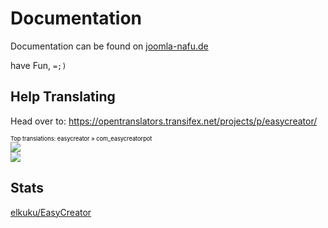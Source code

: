 Documentation
=============
Documentation can be found on [joomla-nafu.de](http://wiki.joomla-nafu.de/joomla-dokumentation/Benutzer:Elkuku/Proyektz/EasyCreator)

have Fun,
`=;)`

## Help Translating
Head over to: https://opentranslators.transifex.net/projects/p/easycreator/

<a target="_blank" style="text-decoration:none; color:black; font-size:66%" href="https://opentranslators.transifex.net/projects/p/easycreator/resource/com_easycreatorpot/" 
title="See more information on Transifex.net">Top translations: easycreator » com_easycreatorpot</a><br/>
<img border="0" src="https://opentranslators.transifex.net/projects/p/easycreator/resource/com_easycreatorpot/chart/image_png"/><br/>
<a target="_blank" href="https://opentranslators.transifex.net/"><img border="0" src="https://sw.transifex.net/9/static/charts/images/tx-logo-micro.png"/></a>

## Stats

<a href="http://elkuku.github.com/EasyCreator/">elkuku/EasyCreator</a>
